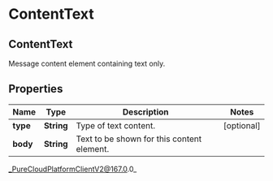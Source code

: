 # ContentText

## ContentText
Message content element containing text only.

## Properties

|Name | Type | Description | Notes|
|------------ | ------------- | ------------- | -------------|
| **type** | **String** | Type of text content. | [optional] |
| **body** | **String** | Text to be shown for this content element. | |



_PureCloudPlatformClientV2@167.0.0_
